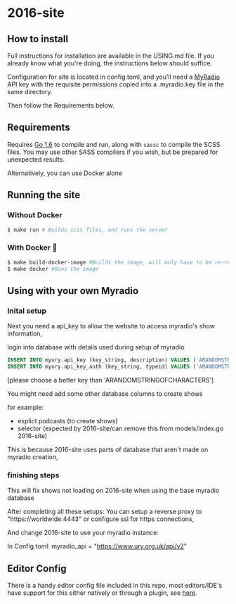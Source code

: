# 2016-site #

## How to install ##
Full instructions for installation are available in the USING.md file.
If you already know what you're doing, the instructions below should suffice.

Configuration for site is located in config.toml, and you'll need a
[MyRadio](https://github.com/UniversityRadioYork/MyRadio) API key with the
requisite permissions copied into a .myradio.key file in the same directory.

Then follow the Requirements below.

## Requirements ##
Requires [Go 1.6](https://golang.org/) to compile and run, along with `sassc` to
compile the SCSS files. You may use other SASS compilers if you wish, but be
prepared for unexpected results.

Alternatively, you can use Docker alone

## Running the site ##

### Without Docker ###
```bash
$ make run # Builds scss files, and runs the server
```

### With Docker :whale: ###
```bash
$ make build-docker-image #Builds the image, will only have to be re-run if you change the Dockerfile
$ make docker #Runs the image
```

## Using with your own Myradio

### Inital setup

Next you need a api_key to allow the website to access myradio's show information,

login into database with details used during setup of myradio

```sql
INSERT INTO myury.api_key (key_string, description) VALUES ('ARANDOMSTRINGOFCHARACTERS', '2016-site development api key');
INSERT INTO myury.api_key_auth (key_string, typeid) VALUES ('ARANDOMSTRINGOFCHARACTERS', (SELECT typeid FROM l_action WHERE phpconstant = 'AUTH_APISUDO'));
```

[please choose a better key than 'ARANDOMSTRINGOFCHARACTERS']

You might need add some other database columns to create shows

for example:
-   explict podcasts (to create shows)
-   selector (expected by 2016-site/can remove this from models/index.go 2016-site)

This is because 2016-site uses parts of database that aren't made on myradio creation,

### finishing steps

This will fix shows not loading on 2016-site when using the base myradio database

After completing all these setups:
You can setup a reverse proxy to "https://worldwide:4443" or configure ssl for https connections,

And change 2016-site to use your myradio instance:

In Config.toml:
	myradio_api = "https://www.ury.org.uk/api/v2"




## Editor Config
There is a handy editor config file included in this repo, most editors/IDE's have support for this either natively or through a plugin, see [here](http://editorconfig.org/#download).

